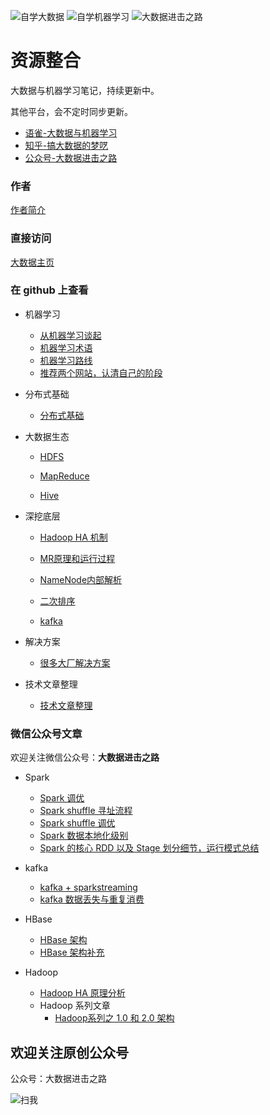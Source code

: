 ![自学大数据](https://img.shields.io/badge/%E8%87%AA%E5%AD%A6-%E5%A4%A7%E6%95%B0%E6%8D%AE-brightgreen.svg)
![自学机器学习](https://img.shields.io/badge/%E8%87%AA%E5%AD%A6-%E6%9C%BA%E5%99%A8%E5%AD%A6%E4%B9%A0-brightgreen.svg)
![大数据进击之路](https://img.shields.io/badge/%E8%87%AA%E5%AD%A6-%E5%A4%A7%E6%95%B0%E6%8D%AE%E8%BF%9B%E5%87%BB%E4%B9%8B%E8%B7%AF-blue.svg)

# 资源整合

大数据与机器学习笔记，持续更新中。

其他平台，会不定时同步更新。
- [语雀-大数据与机器学习](https://www.yuque.com/cuteximi/base)
- [知乎-搞大数据的梦呓](https://zhuanlan.zhihu.com/c_1060918727884763136)
- [公众号-大数据进击之路](https://camo.githubusercontent.com/0f6bfa1b43e1f3cc9ab069603f647ba65d7c1d02/68747470733a2f2f63646e2e6e6c61726b2e636f6d2f79757175652f302f323031392f6a7065672f3139393634382f313535333539343138363638372d62636366613836342d643764332d343663342d383464312d6533323463663036373339342e6a70656723616c69676e3d6c65667426646973706c61793d696e6c696e65266865696768743d343532266f726967696e4865696768743d363535266f726967696e57696474683d313038302673697a653d30267374617475733d646f6e652677696474683d373436)

### 作者

[作者简介](https://cuteximi.com/resume)

### 直接访问

[大数据主页](https://data.cuteximi.com)

### 在 github 上查看

- 机器学习
  - [从机器学习谈起](https://github.com/aikuyun/bigdata-doc/blob/master/docs/ml/ml-guid.md)
  - [机器学习术语](https://github.com/aikuyun/bigdata-doc/blob/master/docs/ml/ml-term.md)
  - [机器学习路线](https://github.com/aikuyun/bigdata-doc/blob/master/docs/ml/study-road.md)
  - [推荐两个网站，认清自己的阶段](https://github.com/aikuyun/bigdata-doc/blob/master/docs/ml/study-website.md)

- 分布式基础

  - [分布式基础](https://github.com/aikuyun/ziyuan/blob/master/docs/distribute/distribute.md)

- 大数据生态
  - [HDFS](https://github.com/aikuyun/ziyuan/tree/master/docs/ziyuan01#hdfs)

  - [MapReduce](https://github.com/aikuyun/ziyuan/tree/master/docs/ziyuan01#mapreduce)

  - [Hive](https://github.com/aikuyun/ziyuan/blob/master/docs/ziyuan01/Hive.md)

- 深挖底层
  - [Hadoop HA 机制](https://github.com/aikuyun/ziyuan/tree/master/docs/ziyuan02#hadoop-ha-%E6%9C%BA%E5%88%B6)

  - [MR原理和运行过程](https://github.com/aikuyun/ziyuan/blob/master/docs/ziyuan02/MRyuanli.md)

  - [NameNode内部解析](https://github.com/aikuyun/ziyuan/blob/master/docs/ziyuan02/MRyuanli.md)

  - [二次排序](https://github.com/aikuyun/ziyuan/blob/master/docs/ziyuan02/secondarySort.md)

  - [kafka](https://github.com/aikuyun/ziyuan/blob/master/docs/ziyuan02/kafka-01.md)

- 解决方案
  - [很多大厂解决方案](https://github.com/aikuyun/ziyuan/blob/master/docs/It-chat/case.md)

- 技术文章整理

  - [技术文章整理](https://github.com/aikuyun/ziyuan/blob/master/docs/artical/artical.md)

### 微信公众号文章

欢迎关注微信公众号：**大数据进击之路**

- Spark
	- [Spark 调优](https://mp.weixin.qq.com/s/iNovecaYkKrytNgQMvIMZw)
	- [Spark shuffle 寻址流程](https://mp.weixin.qq.com/s/0eQPmVnXCbEr1ziPAW569A)
	- [Spark shuffle 调优](https://mp.weixin.qq.com/s/keJnU0trtTW9W-zBWPKD5A)
	- [Spark 数据本地化级别](https://mp.weixin.qq.com/s/kF4zjiambBohSJG9gZW8_g)
	- [Spark 的核心 RDD 以及 Stage 划分细节，运行模式总结](https://mp.weixin.qq.com/s/aPwsPTkFakBwv3MIioaOOg)

- kafka
	- [kafka + sparkstreaming](https://mp.weixin.qq.com/s/wKjSalxFdVkRXGPnNVg_2g)
	- [kafka 数据丢失与重复消费](https://mp.weixin.qq.com/s/ROoVOVgNW8jzdCZeAwLTDQ)

- HBase
	- [HBase 架构](https://mp.weixin.qq.com/s/j2Kbi003Etzw_15KwV0TyQ)
	- [HBase 架构补充](https://mp.weixin.qq.com/s/7yRequ0pqGN_00zi704wwA)

- Hadoop
	- [Hadoop HA 原理分析](https://mp.weixin.qq.com/s/BmVvoi8k0mU9pmGQCl2Sug)
	- Hadoop 系列文章
		- [Hadoop系列之 1.0 和 2.0 架构](https://mp.weixin.qq.com/s/B_wOtK1gSVlmB4cF5hZG2A)

## 欢迎关注原创公众号

公众号：大数据进击之路

![扫我](https://camo.githubusercontent.com/0f6bfa1b43e1f3cc9ab069603f647ba65d7c1d02/68747470733a2f2f63646e2e6e6c61726b2e636f6d2f79757175652f302f323031392f6a7065672f3139393634382f313535333539343138363638372d62636366613836342d643764332d343663342d383464312d6533323463663036373339342e6a70656723616c69676e3d6c65667426646973706c61793d696e6c696e65266865696768743d343532266f726967696e4865696768743d363535266f726967696e57696474683d313038302673697a653d30267374617475733d646f6e652677696474683d373436)

